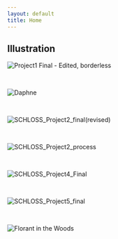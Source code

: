```yaml
---
layout: default
title: Home
---
```


## Illustration
![Project1 Final - Edited, borderless](https://github.com/patchschloss/patchschloss.github.io/assets/14957489/4ce8b641-a8dd-4afa-b76d-dbdb0fbae966)
<p>&nbsp;</p>

![Daphne](https://github.com/patchschloss/patchschloss.github.io/assets/14957489/a2816f5e-6e93-44f9-83bc-c51b747c8f9f)
<p>&nbsp;</p>

![SCHLOSS_Project2_final(revised)](https://github.com/patchschloss/patchschloss.github.io/assets/14957489/0ed37b5f-5476-43be-8e9c-45af573ffc8e)
<p>&nbsp;</p>

![SCHLOSS_Project2_process](https://github.com/patchschloss/patchschloss.github.io/assets/14957489/8b86faf1-c320-4ad9-ba21-007c08126bf8)
<p>&nbsp;</p>

![SCHLOSS_Project4_Final](https://github.com/patchschloss/patchschloss.github.io/assets/14957489/6de048a3-bba0-4758-ab50-8b5f500ed398)
<p>&nbsp;</p>

![SCHLOSS_Project5_final](https://github.com/patchschloss/patchschloss.github.io/assets/14957489/f3edb0f5-edca-47a6-9690-8f285eff7ec3)
<p>&nbsp;</p>

![Florant in the Woods](https://github.com/patchschloss/patchschloss.github.io/assets/14957489/7bcc9dd1-30ac-4647-aae4-a511b53a124d)
